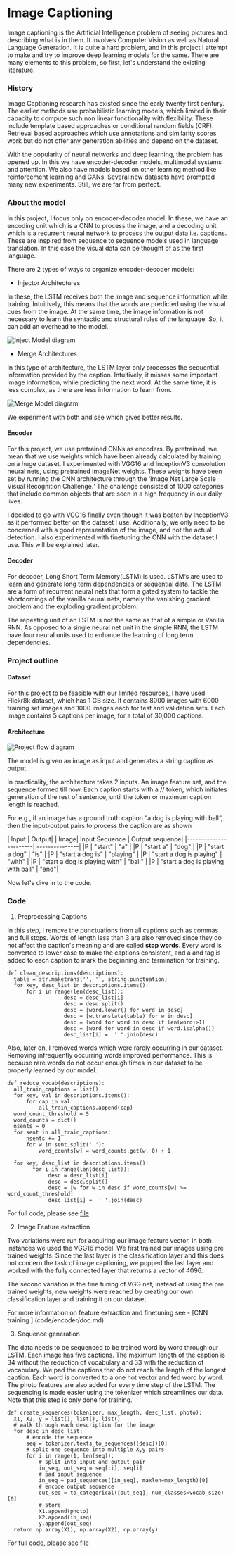 # Image Captioning

Image captioning is the Artificial Intelligence problem of seeing pictures and describing what is in them. It involves Computer Vision as well as Natural Language Generation. It is quite a hard problem, and in this project I attempt to make and try to improve deep learning models for the same. There are many elements to this problem, so first, let's understand the existing literature.

### History
Image Captioning research has existed since the early twenty first century. The earlier methods use probabilistic learning models, which  limited in their capacity to compute such non linear functionality with flexibility. These include template based approaches or conditional random fields (CRF). Retrieval based approaches which use annotations and similarity scores work but do not offer any generation abilities and depend on the dataset.

With the popularity of neural networks and deep learning, the problem has opened up. In this we have encoder-decoder models, multimodal systems and attention. We also have models based on other learning method like reinforcement learning and GANs. Several new datasets have prompted many new experiments. Still, we are far from perfect.

### About the model
In this project, I focus only on encoder-decoder model. In these, we have an encoding unit which is a CNN to process the image, and a decoding unit which is a recurrent neural network to process the output data i.e. captions. These are inspired from sequence to sequence models used in language translation. In this case the visual data can be thought of as the first language.

There are 2 types of ways to organize encoder-decoder models:

 - Injector Architectures

In these, the LSTM receives both the image and sequence information while training. Intuitively, this means that the words are predicted using the visual cues from the image. At the same time, the image information is not necessary to learn the syntactic and structural rules of the language. So, it can add an overhead to the model.
 
![Inject Model diagram](/assets/models/inject.png)

 - Merge Architectures

 In this type of architecture, the LSTM layer only processes the sequential information provided by the caption. Intuitively, it misses some important image information, while predicting the next word. At the same time, it is less complex, as there are less information to learn from.

 ![Merge Model diagram](/assets/models/merge.png)

  We experiment with both and see which gives better results.

  #### Encoder

  For this project, we use pretrained CNNs as encoders. By pretrained, we mean that we use weights which have been already calculated by training on a huge dataset. I experimented with VGG16 and InceptionV3 convolution neural nets, using pretrained ImageNet weights. These weights have been set by running the CNN architecture through the ‘Image Net Large Scale Visual Recognition Challenge.‘ The challenge consisted of 1000 categories that include common objects that are seen in a high frequency in our daily lives.

  I decided to go with VGG16 finally even though it was beaten by InceptionV3 as it performed better on the dataset I use. Additionally, we only need to be concerned with a good representation of the image, and not the actual detection. I also experimented with finetuning the CNN with the dataset I use. This will be explained later.

  #### Decoder

  For decoder, Long Short Term Memory(LSTM) is used. LSTM‘s are used to learn and generate long term dependencies or sequential data. The LSTM are a form of recurrent neural nets that form a gated system to tackle the shortcomings of the vanilla neural nets, namely the vanishing gradient problem and the exploding gradient problem. 

  The repeating unit of an LSTM is not the same as that of a simple or Vanilla RNN. As opposed to a single neural net unit in the simple RNN, the LSTM have four neural units used to enhance the learning of long term dependencies.


  ### Project outline

  #### Dataset

  For this project to be feasible with our limited resources, I have used Flickr8k dataset, which has 1 GB size. It contains 8000 images with 6000 training set images and 1000 images each for test and validation sets. Each image contains 5 captions per image, for a total of 30,000 captions.

  #### Architecture
  ![Project flow diagram](/assets/models/process.png)

  The model is given an image as input and generates a string caption as output.

  In practicality, the architecture takes 2 inputs. An image feature set, and the sequence formed till now. Each caption starts with a //<start> token, which initiates generation of the rest of sentence, until the <end> token or maximum caption length is reached.

  For e.g., if an image has a ground truth caption “a dog is playing with ball“, then the input-output pairs to process the caption are as shown

  | Input | Output|
  | Image| Input Sequence | Output sequence|
  |-----------------------| ---------------|
  |P | "start" | "a" |
  |P | "start a" | "dog" |
  |P | "start a dog" | "is" |
  |P | "start a dog is" | "playing" |
  |P | "start a dog is playing" | "with" |
  |P | "start a dog is playing with" | "ball" |
  |P | "start a dog is playing with ball" | "end"|

  Now let's dive in to the code.

  ### Code

  1. Preprocessing Captions

  In this step, I remove the punctuations from all captions such as commas and full stops. Words of length less than 3 are also removed since they do not affect the caption's meaning and are called <b> stop words</b>.  Every word is converted to lower case to make the captions consistent, and a <start> and <end> tag is added to each caption to mark the beginning and termination for training. 
  
  ```
  def clean_descriptions(descriptions):
	table = str.maketrans('', '', string.punctuation)
	for key, desc_list in descriptions.items():
		for i in range(len(desc_list)):
                    desc = desc_list[i]
                    desc = desc.split()
                    desc = [word.lower() for word in desc]
                    desc = [w.translate(table) for w in desc]
                    desc = [word for word in desc if len(word)>1]
                    desc = [word for word in desc if word.isalpha()]
                    desc_list[i] =  ' '.join(desc)

  ```

  Also, later on, I removed words which were rarely occurring in our dataset. Removing infrequently occurring words improved performance. This is because rare words do not occur enough times in our dataset to be properly learned by our model.
  
  ```
  def reduce_vocab(descriptions):
    all_train_captions = list()
    for key, val in descriptions.items():
        for cap in val:
            all_train_captions.append(cap)
    word_count_threshold = 5
    word_counts = dict()
    nsents = 0
    for sent in all_train_captions:
        nsents += 1
        for w in sent.split(' '):
            word_counts[w] = word_counts.get(w, 0) + 1
            
    for key, desc_list in descriptions.items():
    	  for i in range(len(desc_list)):
               desc = desc_list[i]
               desc = desc.split()
               desc = [w for w in desc if word_counts[w] >= word_count_threshold]
               desc_list[i] =  ' '.join(desc)
```

For full code, please see [file](code/prep_text2.py)
  

  2. Image Feature extraction

  Two variations were run for acquiring our image feature vector. In both instances we used the VGG16 model. We first trained our images using pre trained weights. Since the last layer is the classification layer and this does not concern the task of image captioning, we popped the last layer and worked with the fully connected layer that returns a vector of 4096.

  The second variation is the fine tuning of VGG net, instead of using the pre trained weights, new weights were reached by creating our own classification layer and training it on our dataset.

  For more information on feature extraction and finetuning see - [CNN training ] (code/encoder/doc.md)

  3. Sequence generation

  The data needs to be sequenced to be trained word by word through our LSTM. Each image has five captions. The maximum length of the caption is 34 without the reduction of vocabulary and 33 with the reduction of vocabulary. We pad the captions that do not reach the length of the longest caption. Each word is converted to a one hot vector and fed word by word. The photo features are also added for every time step of the LSTM. The sequencing is made easier using the tokenizer which streamlines our data. Note that this step is only done for training. 

  ```
  def create_sequences(tokenizer, max_length, desc_list, photo):
	X1, X2, y = list(), list(), list()
	# walk through each description for the image
	for desc in desc_list:
		# encode the sequence
		seq = tokenizer.texts_to_sequences([desc])[0]
		# split one sequence into multiple X,y pairs
		for i in range(1, len(seq)):
			# split into input and output pair
			in_seq, out_seq = seq[:i], seq[i]
			# pad input sequence
			in_seq = pad_sequences([in_seq], maxlen=max_length)[0]
			# encode output sequence
			out_seq = to_categorical([out_seq], num_classes=vocab_size)[0]
			# store
			X1.append(photo)
			X2.append(in_seq)
			y.append(out_seq)
	return np.array(X1), np.array(X2), np.array(y)

  ```

  For full code, please see [file](code/merge.py)

